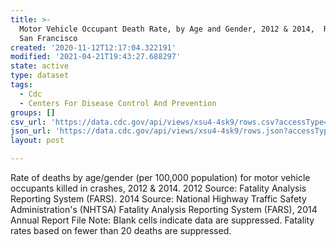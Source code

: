 ```yaml
---
title: >-
  Motor Vehicle Occupant Death Rate, by Age and Gender, 2012 & 2014,  Region 9 -
  San Francisco
created: '2020-11-12T12:17:04.322191'
modified: '2021-04-21T19:43:27.688297'
state: active
type: dataset
tags:
  - Cdc
  - Centers For Disease Control And Prevention
groups: []
csv_url: 'https://data.cdc.gov/api/views/xsu4-4sk9/rows.csv?accessType=DOWNLOAD'
json_url: 'https://data.cdc.gov/api/views/xsu4-4sk9/rows.json?accessType=DOWNLOAD'
layout: post

---
```

Rate of deaths by age/gender (per 100,000 population) for motor vehicle occupants killed in crashes, 2012 & 2014. 2012 Source: Fatality Analysis Reporting System (FARS). 2014 Source: National Highway Traffic Safety Administration's (NHTSA) Fatality Analysis Reporting System (FARS), 2014 Annual Report File Note: Blank cells indicate data are suppressed. Fatality rates based on fewer than 20 deaths are suppressed.
